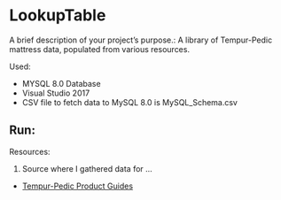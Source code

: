 # LookupTable

A brief description of your project’s purpose.:
A library of Tempur-Pedic mattress data, populated from various resources.

Used: 
- MYSQL 8.0 Database
- Visual Studio 2017
- CSV file to fetch data to MySQL 8.0 is MySQL_Schema.csv

Run:
- 


Resources:
1. Source where I gathered data for ...
- [Tempur-Pedic Product Guides](https://nccd.cdc.gov/DHDSPAtlas/Reports.aspx)



